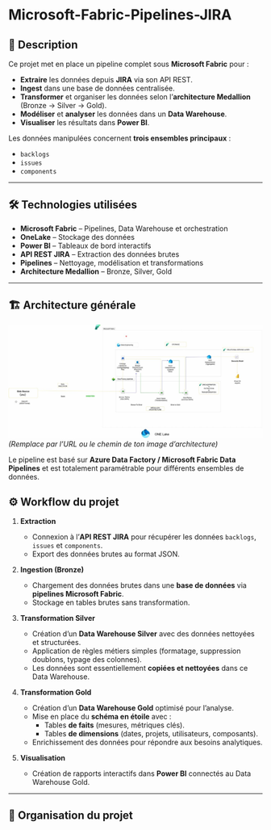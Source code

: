 # Microsoft-Fabric-Pipelines-JIRA
## 📌 Description
Ce projet met en place un pipeline complet sous **Microsoft Fabric** pour :
- **Extraire** les données depuis **JIRA** via son API REST.
- **Ingest** dans une base de données centralisée.
- **Transformer** et organiser les données selon l’**architecture Medallion** (Bronze → Silver → Gold).
- **Modéliser** et **analyser** les données dans un **Data Warehouse**.
- **Visualiser** les résultats dans **Power BI**.

Les données manipulées concernent **trois ensembles principaux** :
- `backlogs`
- `issues`
- `components`

---

## 🛠️ Technologies utilisées
- **Microsoft Fabric** – Pipelines, Data Warehouse et orchestration
- **OneLake** – Stockage des données
- **Power BI** – Tableaux de bord interactifs
- **API REST JIRA** – Extraction des données brutes
- **Pipelines** – Nettoyage, modélisation et transformations
- **Architecture Medallion** – Bronze, Silver, Gold

---
## 🏗 Architecture générale

![Architecture](images/architecture.jpg)  
*(Remplace par l’URL ou le chemin de ton image d’architecture)*

Le pipeline est basé sur **Azure Data Factory / Microsoft Fabric Data Pipelines** et est totalement paramétrable pour différents ensembles de données.
## ⚙️ Workflow du projet

1. **Extraction**  
   - Connexion à l’**API REST JIRA** pour récupérer les données `backlogs`, `issues` et `components`.
   - Export des données brutes au format JSON.

2. **Ingestion (Bronze)**  
   - Chargement des données brutes dans une **base de données** via **pipelines Microsoft Fabric**.
   - Stockage en tables brutes sans transformation.

3. **Transformation Silver**  
   - Création d’un **Data Warehouse Silver** avec des données nettoyées et structurées.
   - Application de règles métiers simples (formatage, suppression doublons, typage des colonnes).
   - Les données sont essentiellement **copiées et nettoyées** dans ce Data Warehouse.

4. **Transformation Gold**  
   - Création d’un **Data Warehouse Gold** optimisé pour l’analyse.
   - Mise en place du **schéma en étoile** avec :
     - Tables **de faits** (mesures, métriques clés).
     - Tables **de dimensions** (dates, projets, utilisateurs, composants).
   - Enrichissement des données pour répondre aux besoins analytiques.

5. **Visualisation**  
   - Création de rapports interactifs dans **Power BI** connectés au Data Warehouse Gold.

---

## 📂 Organisation du projet
